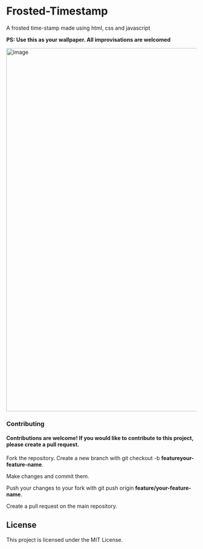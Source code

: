 # Frosted-Timestamp
A frosted time-stamp made using html, css and javascript

**PS: Use this as your wallpaper. All improvisations are welcomed**

<img width="960" alt="image" src="https://user-images.githubusercontent.com/84312981/235751699-37974fd8-ff58-450d-95ef-37584688f8ee.png">


### Contributing
#### Contributions are welcome! If you would like to contribute to this project, please create a pull request.

Fork the repository.
Create a new branch with git checkout -b **featureyour-feature-name**.

Make changes and commit them.

Push your changes to your fork with git push origin **feature/your-feature-name**.

Create a pull request on the main repository.



## License
This project is licensed under the MIT License.
